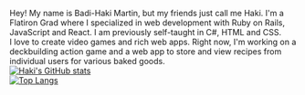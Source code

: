 Hey! My name is Badi-Haki Martin, but my friends just call me Haki. I'm a Flatiron Grad where I specialized in web development with Ruby on Rails, JavaScript and React. I am previously self-taught in C#, HTML and CSS.
<br />
I love to create video games and rich web apps. Right now, I'm working on a deckbuilding action game and a web app to store and view recipes from individual users for various baked goods.
<br />
[![Haki's GitHub stats](https://github-readme-stats.vercel.app/api?username=badihaki?theme=great-gatsby)](https://github.com/anuraghazra/github-readme-stats)
<br />
[![Top Langs](https://github-readme-stats.vercel.app/api/top-langs/?username=anuraghazra?theme=great-gatsby)](https://github.com/anuraghazra/github-readme-stats)

<!---
- 👋 Hi, I’m @badihaki. Just call me Haki.
- 👀 I’m interested in web and game development
- 🌱 I’m prficient in CSS, Javascript HTML, Ruby on Rails, React, Postgres, Node.JS, SQL, C# and many more
- 💞️ I’m looking to work on interactive user experiences. I'm constantly looking to level-up my skills!
- 📫 How to reach me: jojackblack@gmail.com | or | LinkedIn @ https://www.linkedin.com/in/badi-haki-martin-565476145/
badihaki/badihaki is a ✨ special ✨ repository because its `README.md` (this file) appears on your GitHub profile.
You can click the Preview link to take a look at your changes.
--->
